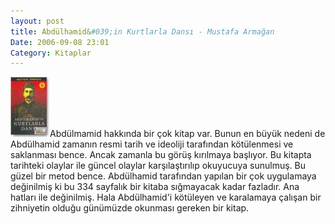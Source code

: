 ```yaml
---
layout: post
title: Abdülhamid&#039;in Kurtlarla Dansı - Mustafa Armağan
Date: 2006-09-08 23:01
Category: Kitaplar
---
```


![Abdülhamid'in Kurtlarla Dansı][]Abdülmamid hakkında bir çok kitap var.
Bunun en büyük nedeni de Abdülhamid zamanın resmi tarih ve ideoliji
tarafından kötülenmesi ve saklanması bence. Ancak zamanla bu görüş
kırılmaya başlıyor. Bu kitapta tarihteki olaylar ile güncel olaylar
karşılaştırılıp okuyucuya sunulmuş. Bu güzel bir metod bence. Abdülhamid
tarafından yapılan bir çok uygulamaya değinilmiş ki bu 334 sayfalık bir
kitaba sığmayacak kadar fazladır. Ana hatları ile değinilmiş. Hala
Abdülhamid'i kötüleyen ve karalamaya çalışan bir zihniyetin olduğu
günümüzde okunması gereken bir kitap.

  [Abdülhamid'in Kurtlarla Dansı]: /images/abdulhamid_kurtlarladans.thumbnail.jpg
